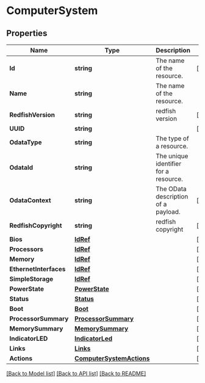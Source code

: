 # ComputerSystem

## Properties

Name | Type | Description | Notes
------------ | ------------- | ------------- | -------------
**Id** | **string** | The name of the resource. | [optional] 
**Name** | **string** | The name of the resource. | 
**RedfishVersion** | **string** | redfish version | [optional] 
**UUID** | **string** |  | [optional] 
**OdataType** | **string** | The type of a resource. | 
**OdataId** | **string** | The unique identifier for a resource. | 
**OdataContext** | **string** | The OData description of a payload. | [optional] 
**RedfishCopyright** | **string** | redfish copyright | [optional] 
**Bios** | [**IdRef**](idRef.md) |  | [optional] 
**Processors** | [**IdRef**](idRef.md) |  | [optional] 
**Memory** | [**IdRef**](idRef.md) |  | [optional] 
**EthernetInterfaces** | [**IdRef**](idRef.md) |  | [optional] 
**SimpleStorage** | [**IdRef**](idRef.md) |  | [optional] 
**PowerState** | [**PowerState**](PowerState.md) |  | [optional] 
**Status** | [**Status**](Status.md) |  | [optional] 
**Boot** | [**Boot**](Boot.md) |  | [optional] 
**ProcessorSummary** | [**ProcessorSummary**](ProcessorSummary.md) |  | [optional] 
**MemorySummary** | [**MemorySummary**](MemorySummary.md) |  | [optional] 
**IndicatorLED** | [**IndicatorLed**](IndicatorLED.md) |  | [optional] 
**Links** | [**Links**](Links.md) |  | [optional] 
**Actions** | [**ComputerSystemActions**](ComputerSystem_Actions.md) |  | [optional] 

[[Back to Model list]](../README.md#documentation-for-models) [[Back to API list]](../README.md#documentation-for-api-endpoints) [[Back to README]](../README.md)


